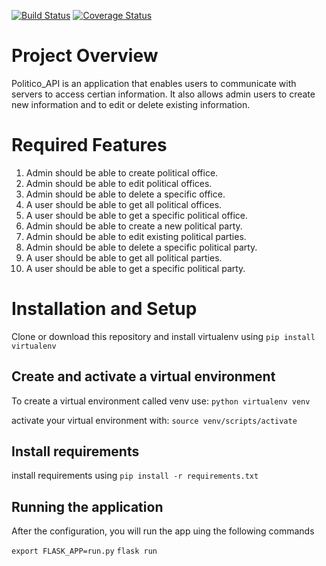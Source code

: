 [![Build Status](https://travis-ci.org/Kimaiyo077/Politico_API.svg?branch=develop)](https://travis-ci.org/Kimaiyo077/Politico_API) [![Coverage Status](https://coveralls.io/repos/github/Kimaiyo077/Politico_API/badge.svg?branch=develop)](https://coveralls.io/github/Kimaiyo077/Politico_API?branch=develop)

# Project Overview

Politico_API is an application that enables users to communicate with servers to access certian information. It also allows admin users to create new information and to edit or delete existing information.

# Required Features

1. Admin should be able to create political office.
2. Admin should be able to edit political offices.
3. Admin should be able to delete a specific office.
4. A user should be able to get all political offices.
5. A user should be able to get a specific political office.
6. Admin should be able to create a new political party.
7. Admin should be able to edit existing political parties.
8. Admin should be able to delete a specific political party.
9. A user should be able to get all political parties.
10. A user should be able to get a specific political party.

# Installation and Setup

Clone or download this repository and install virtualenv using `pip install virtualenv`

## Create and activate a virtual environment

To create a virtual environment called venv use:
`python virtualenv venv`

activate your virtual environment with:
`source venv/scripts/activate`

## Install requirements

install requirements using `pip install -r requirements.txt`

## Running the application

After the configuration, you will run the app uing the following commands

`export FLASK_APP=run.py`
`flask run`